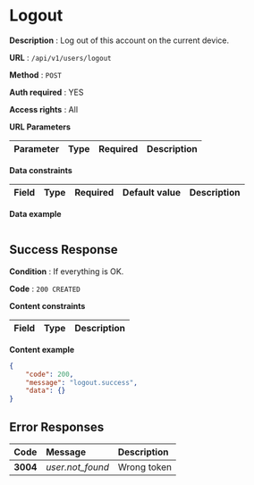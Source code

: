 # Logout

**Description** : Log out of this account on the current device.

**URL** : `/api/v1/users/logout`

**Method** : `POST`

**Auth required** : YES

**Access rights** : All

**URL Parameters**

| Parameter   | Type        | Required        | Description                      |
| :---------- | :---------- | :-------------- | :------------------------------- |

**Data constraints**

| Field          | Type           | Required        | Default value   | Description                      |
| :------------- | :------------- | :-------------- | :-------------- | :--------------------------------|

**Data example** 

```json
```


## Success Response

**Condition** : If everything is OK.

**Code** : `200 CREATED`

**Content constraints**

| Field          | Type           | Description                        |
| :------------- | :------------: |  :-------------------------------- |
**Content example**

```json
{
    "code": 200,
    "message": "logout.success",
    "data": {}
}
```

## Error Responses

| Code        | Message                     | Description                      |
| :---------- | :-------------------------- | :------------------------------- |
|   **3004**      |    *user.not_found*           |   Wrong token                    |